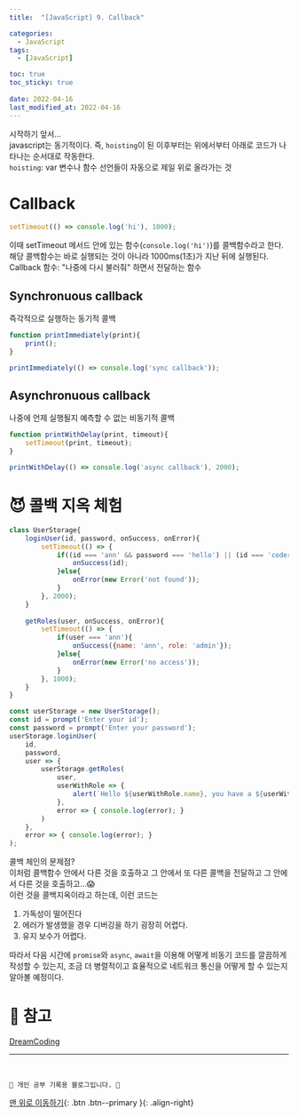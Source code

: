 ```yaml
---
title:  "[JavaScript] 9. Callback"

categories:
  - JavaScript
tags:
  - [JavaScript]

toc: true
toc_sticky: true
 
date: 2022-04-16
last_modified_at: 2022-04-16
---
```

시작하기 앞서...<br>
javascript는 동기적이다. 즉, `hoisting`이 된 이후부터는 위에서부터 아래로 코드가 나타나는 순서대로 작동한다.<br>
`hoisting`: var 변수나 함수 선언들이 자동으로 제일 위로 올라가는 것

# Callback
```js
setTimeout(() => console.log('hi'), 1000);
```
이때 setTimeout 메서드 안에 있는 함수(`console.log('hi')`)를 콜백함수라고 한다.<br>
해당 콜백함수는 바로 실행되는 것이 아니라 1000ms(1초)가 지난 뒤에 실행된다.<br>
Callback 함수: "나중에 다시 불러줘" 하면서 전달하는 함수

## Synchronuous callback
즉각적으로 실행하는 동기적 콜백
```js
function printImmediately(print){
    print();
}

printImmediately(() => console.log('sync callback'));
```

## Asynchronuous callback
나중에 언제 실행될지 예측할 수 없는 비동기적 콜백
```js
function printWithDelay(print, timeout){
    setTimeout(print, timeout);
}

printWithDelay(() => console.log('async callback'), 2000);
```

# 😈 콜백 지옥 체험
```js
class UserStorage{
    loginUser(id, password, onSuccess, onError){
        setTimeout(() => {
            if((id === 'ann' && password === 'hello') || (id === 'coder' && password === 'academy')){
                onSuccess(id);
            }else{
                onError(new Error('not found'));
            }
        }, 2000);
    }
    
    getRoles(user, onSuccess, onError){
        setTimeout(() => {
            if(user === 'ann'){
                onSuccess({name: 'ann', role: 'admin'});
            }else{
                onError(new Error('no access'));
            }
        }, 1000);
    }
}

const userStorage = new UserStorage();
const id = prompt('Enter your id');
const password = prompt('Enter your password');
userStorage.loginUser(
    id,
    password,
    user => {
        userStorage.getRoles(
            user,
            userWithRole => {
                alert(`Hello ${userWithRole.name}, you have a ${userWithRole.role} role.`);
            },
            error => { console.log(error); }
        )
    },
    error => { console.log(error); }
);
```
콜백 체인의 문제점?<br>
이처럼 콜백함수 안에서 다른 것을 호출하고 그 안에서 또 다른 콜백을 전달하고 그 안에서 다른 것을 호출하고...😱<br>
이런 것을 콜백지옥이라고 하는데, 이런 코드는<br>
1. 가독성이 떨어진다
2. 에러가 발생했을 경우 디버깅을 하기 굉장히 어렵다.
3. 유지 보수가 어렵다.

따라서 다음 시간에 `promise`와 `async`, `await`을 이용해 어떻게 비동기 코드를 깔끔하게 작성할 수 있는지, 조금 더 병렬적이고 효율적으로 네트워크 통신을 어떻게 할 수 있는지 알아볼 예정이다.

# 📁 참고
[DreamCoding](https://www.youtube.com/watch?v=s1vpVCrT8f4&list=PLv2d7VI9OotTVOL4QmPfvJWPJvkmv6h-2&index=11)


***
<br>

    💛 개인 공부 기록용 블로그입니다. 👻

[맨 위로 이동하기](#){: .btn .btn--primary }{: .align-right}